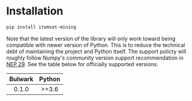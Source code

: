Installation
============

```bash
pip install itemset-mining
```

Note that the latest version of the library
will only work toward being compatible with newer version of Python.
This is to reduce the technical debt of maintaining the project and Python itself. 
The support policty will roughly follow Numpy's community version support recommendation in [NEP 29](https://numpy.org/neps/nep-0029-deprecation_policy.html). See the table below for officially supported versions:

| Bulwark | Python |
|:-------:|:------:|
|  0.1.0  |  >=3.6 |

